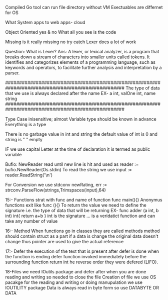 Compiled
    Go tool can run file directory without VM
    Exectuables are differnet for OS

What
    System apps to web apps- cloud

Object Oriented
    yes & no
    What all you see is the code

Missing
    is it really missing
    no try catch
    Lexer does a lot of work

Question: What is Lexer?
Ans: A lexer, or lexical analyzer, is a program that breaks down a stream of characters into smaller units called tokens. It identifies and categorizes elements of a programming language, such as keywords and operators, to facilitate further analysis and interpretation by a parser.

###################################################################################################
The type of data that we use is always declared after the name
EX- a int, valOne int, name string
###################################################################################################

Type
    Case inisensitive; almost
    Variable type should be known in advance
    Everything is a type

There is no garbage value in int and string
the default value of int is 0 and string is " " empty

IF we use capital Letter at the time of declaration it is termed as public variable

Bufio: NewReader read until new line is hit and used as
    reader := bufio.NewReader(Os.stdin)
To read the string we use
    input := reader.ReadString('\n')

For Conversion we use stdconv
newRating, err := strconv.ParseFlow(strings,Trimspaces(input),64)




15:- Functions
    strat with func and name of function
        func main(){}
    Anonymus functions exit like func (){}
    To return the value we need to define the signature i.e. the type of data that will be returning
    EX- func adder (a int, b int) int{
	    return a+b
        }
    int is the signature
    ... is a veridatict function and can take any number of value
    
16:- Method
    When functions go in classes they are called methods
    method should contain struct as a part
    if a data is change the original data doesn't change thus pointer are used to give the actual reference

17:- Defer
    the execution of the text that is present after defer is done when the function is ending
    defer function invoked immediately before the surrounding function return int he reverse order they were defered (LIFO).

18-Files
    we need IOutils package and defer after when you are done reading and writing so needed to close the file
    Creation of file we use OS pacakge for the reading and writing or doing manupulation we use IOUTILITY package
    Data is always read in byte form so use DATABYTE OR DATA